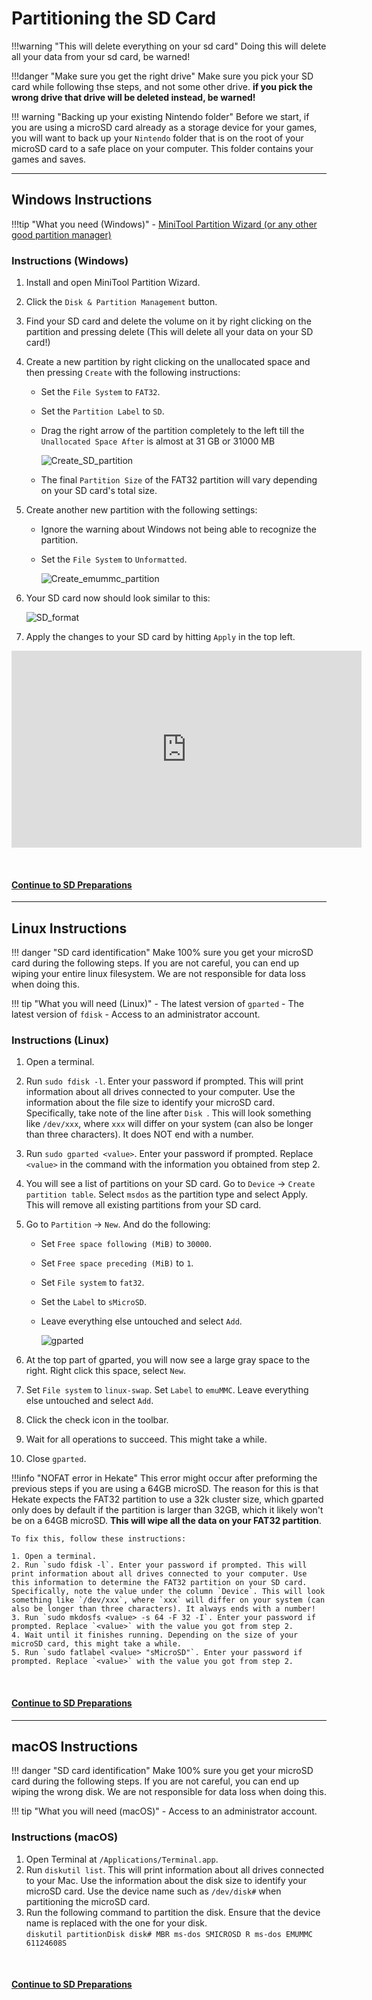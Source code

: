 # Partitioning the SD Card 

!!!warning "This will delete everything on your sd card"
	Doing this will delete all your data from your sd card, be warned!

!!!danger "Make sure you get the right drive"
	Make sure you pick your SD card while following thse steps, and not some other drive. **if you pick the wrong drive that drive will be deleted instead, be warned!** 

!!! warning "Backing up your existing Nintendo folder"
	Before we start, if you are using a microSD card already as a storage device for your games, you will want to back up your `Nintendo` folder that is on the root of your microSD card to a safe place on your computer. This folder contains your games and saves.

-----

## Windows Instructions

!!!tip "What you need (Windows)"
	- [MiniTool Partition Wizard (or any other good partition manager)](https://www.partitionwizard.com/download/v11/pw11-free.exe)


### Instructions (Windows)

1. Install and open MiniTool Partition Wizard.
2. Click the `Disk & Partition Management` button.
3. Find your SD card and delete the volume on it by right clicking on the partition and pressing delete (This will delete all your data on your SD card!)
4. Create a new partition by right clicking on the unallocated space and then pressing `Create` with the following instructions:
	- Set the `File System` to `FAT32`.
	- Set the `Partition Label` to `SD`.
	- Drag the right arrow of the partition completely to the left till the `Unallocated Space After` is almost at 31 GB or 31000 MB

		![Create_SD_partition](../img/elys-minitool1.png)

	- The final `Partition Size` of the FAT32 partition will vary depending on your SD card's total size.

5. Create another new partition with the following settings:
	- Ignore the warning about Windows not being able to recognize the partition.
	- Set the `File System` to `Unformatted`.

		![Create_emummc_partition](../img/elys-minitool2.png)


6. Your SD card now should look similar to this:
   
	![SD_format](../img/elys-emummc_final_minitool.png)

7. Apply the changes to your SD card by hitting `Apply` in the top left.




<iframe width="560" height="315" src="https://www.youtube.com/embed/SF9FpkTLFkQ" frameborder="0" allow="accelerometer; autoplay; encrypted-media; gyroscope; picture-in-picture" allowfullscreen></iframe>


&nbsp;

#### [Continue to SD Preparations <i class="fa fa-arrow-circle-right fa-lg"></i>](sd_preparation.md)

-----
## Linux Instructions

!!! danger "SD card identification"
	Make 100% sure you get your microSD card during the following steps. If you are not careful, you can end up wiping your entire linux filesystem. We are not responsible for data loss when doing this.

!!! tip "What you will need (Linux)"
    - The latest version of `gparted`
    - The latest version of `fdisk`
	- Access to an administrator account.

### Instructions (Linux)

1. Open a terminal.
2. Run `sudo fdisk -l`. Enter your password if prompted. This will print information about all drives connected to your computer. Use the information about the file size to identify your microSD card. Specifically, take note of the line after `Disk `. This will look something like `/dev/xxx`, where `xxx` will differ on your system (can also be longer than three characters). It does NOT end with a number.
3. Run `sudo gparted <value>`. Enter your password if prompted. Replace `<value>` in the command with the information you obtained from step 2.
4. You will see a list of partitions on your SD card. Go to `Device` -> `Create partition table`. Select `msdos` as the partition type and select Apply. This will remove all existing partitions from your SD card.
5. Go to `Partition` -> `New`. And do the following:
    - Set `Free space following (MiB)` to `30000`. 
    - Set `Free space preceding (MiB)` to `1`. 
    - Set `File system` to `fat32`. 
    - Set the `Label` to `sMicroSD`. 
    - Leave everything else untouched and select `Add`.

		![gparted](../img/gparted.png)

1. At the top part of gparted, you will now see a large gray space to the right. Right click this space, select `New`.
2. Set `File system` to `linux-swap`. Set `Label` to `emuMMC`. Leave everything else untouched and select `Add`.
3. Click the check icon in the toolbar.
4.  Wait for all operations to succeed. This might take a while.
5.  Close `gparted`.

!!!info "NOFAT error in Hekate"
	This error might occur after preforming the previous steps if you are using a 64GB microSD. The reason for this is that Hekate expects the FAT32 partition to use a 32k cluster size, which gparted only does by default if the partition is larger than 32GB, which it likely won't be on a 64GB microSD. **This will wipe all the data on your FAT32 partition**.

	To fix this, follow these instructions:

	1. Open a terminal.
	2. Run `sudo fdisk -l`. Enter your password if prompted. This will print information about all drives connected to your computer. Use this information to determine the FAT32 partition on your SD card. Specifically, note the value under the column `Device`. This will look something like `/dev/xxx`, where `xxx` will differ on your system (can also be longer than three characters). It always ends with a number!
	3. Run `sudo mkdosfs <value> -s 64 -F 32 -I`. Enter your password if prompted. Replace `<value>` with the value you got from step 2.
	4. Wait until it finishes running. Depending on the size of your microSD card, this might take a while.
	5. Run `sudo fatlabel <value> "sMicroSD"`. Enter your password if prompted. Replace `<value>` with the value you got from step 2.

&nbsp;

#### [Continue to SD Preparations <i class="fa fa-arrow-circle-right fa-lg"></i>](sd_preparation.md)

-----
## macOS Instructions

!!! danger "SD card identification"
	Make 100% sure you get your microSD card during the following steps. If you are not careful, you can end up wiping the wrong disk. We are not responsible for data loss when doing this.

!!! tip "What you will need (macOS)"
    - Access to an administrator account.

### Instructions (macOS)

1. Open Terminal at `/Applications/Terminal.app`.
2. Run `diskutil list`. This will print information about all drives connected to your Mac. Use the information about the disk size to identify your microSD card. Use the device name such as `/dev/disk#` when partitioning the microSD card.
3. Run the following command to partition the disk. Ensure that the device name is replaced with the one for your disk.  
`diskutil partitionDisk disk# MBR ms-dos SMICROSD R ms-dos EMUMMC 61124608S`

&nbsp;

#### [Continue to SD Preparations <i class="fa fa-arrow-circle-right fa-lg"></i>](sd_preparation.md)
